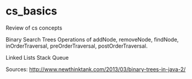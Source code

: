 # cs_basics
Review of cs concepts

Binary Search Trees
Operations of addNode, removeNode, findNode, inOrderTraversal, preOrderTraversal, postOrderTraversal.

Linked Lists
Stack
Queue

Sources:
http://www.newthinktank.com/2013/03/binary-trees-in-java-2/
